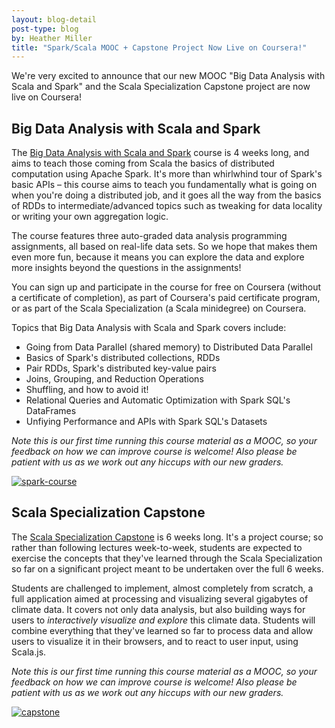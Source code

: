 ```yaml
---
layout: blog-detail
post-type: blog
by: Heather Miller
title: "Spark/Scala MOOC + Capstone Project Now Live on Coursera!"
---
```



We're very excited to announce that our new MOOC "Big Data Analysis with Scala
and Spark" and the Scala Specialization Capstone project are now live on
Coursera!

## Big Data Analysis with Scala and Spark

The [Big Data Analysis with Scala and
Spark](https://www.coursera.org/learn/scala-spark-big-data) course is 4 weeks
long, and aims to teach those coming from Scala the basics of distributed
computation using Apache Spark. It's more than whirlwhind tour of Spark's basic
APIs – this course aims to teach you fundamentally what is going on when you're
doing a distributed job, and it goes all the way from the basics of RDDs to
intermediate/advanced topics such as tweaking for data locality or writing your
own aggregation logic.

The course features three auto-graded data analysis programming assignments, all
based on real-life data sets. So we hope that makes them even more fun, because
it means you can explore the data and explore more insights beyond the questions
in the assignments!

You can sign up and participate in the course for free on Coursera (without a
certificate of completion), as part of Coursera's paid certificate program, or
as part of the Scala Specialization (a Scala minidegree) on Coursera.

Topics that Big Data Analysis with Scala and Spark covers include:

- Going from Data Parallel (shared memory) to Distributed Data Parallel
- Basics of Spark's distributed collections, RDDs
- Pair RDDs, Spark's distributed key-value pairs
- Joins, Grouping, and Reduction Operations
- Shuffling, and how to avoid it!
- Relational Queries and Automatic Optimization with Spark SQL's DataFrames
- Unfiying Performance and APIs with Spark SQL's Datasets

_Note this is our first time running this course material as a MOOC, so your feedback on how we can improve course is welcome! Also please be patient with us as we work out any hiccups with our new graders._

[![spark-course](/resources/img/spark-course.png)](/resources/img/blog/spark-course.png)

## Scala Specialization Capstone

The [Scala Specialization
Capstone](https://www.coursera.org/learn/scala-capstone) is 6 weeks long. It's a
project course; so rather than following lectures week-to-week, students are
expected to exercise the concepts that they've learned through the Scala
Specialization so far on a significant project meant to be undertaken over the
full 6 weeks.

Students are challenged to implement, almost completely from scratch, a full
application aimed at processing and visualizing several gigabytes of climate
data. It covers not only data analysis, but also building ways for users to
_interactively visualize and explore_ this climate data. Students will combine
everything that they've learned so far to process data and allow users to
visualize it in their browsers, and to react to user input, using Scala.js.


_Note this is our first time running this course material as a MOOC, so your feedback on how we can improve course is welcome! Also please be patient with us as we work out any hiccups with our new graders._


[![capstone](/resources/img/capstone.png)](/resources/img/blog/capstone.png)

